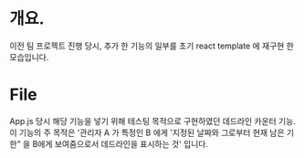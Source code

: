 # 개요.
이전 팀 프로젝트 진행 당시, 추가 한 기능의 일부를 초기 react template 에 재구현 한 모습입니다.

# File
App.js
당시 해당 기능을 넣기 위해 테스팅 목적으로 구현하였던 데드라인 카운터 기능. 이 기능의 주 목적은 '관리자 A 가 특정인 B 에게 '지정된 날짜와 그로부터 현재 남은 기한" 을 B에게 보여줌으로서 데드라인을 표시하는 것' 입니다.